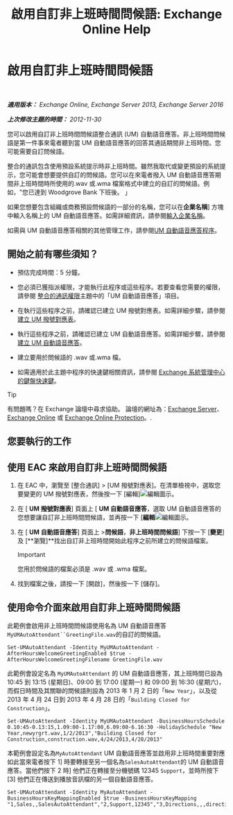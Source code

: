 ﻿---
title: '啟用自訂非上班時間問候語: Exchange Online Help'
TOCTitle: 啟用自訂非上班時間問候語
ms:assetid: d4743805-bab0-4735-a1e0-2cea4e088e8c
ms:mtpsurl: https://technet.microsoft.com/zh-tw/library/Bb232183(v=EXCHG.150)
ms:contentKeyID: 50554069
ms.date: 05/23/2018
mtps_version: v=EXCHG.150
ms.translationtype: MT
---

# 啟用自訂非上班時間問候語

 

_**適用版本：** Exchange Online, Exchange Server 2013, Exchange Server 2016_

_**上次修改主題的時間：** 2012-11-30_

您可以啟用自訂非上班時間問候語整合通訊 (UM) 自動語音應答。非上班時間問候語是第一件事來電者聽到當 UM 自動語音應答的回答其通話期間非上班時間。您可能需要自訂問候語。

整合的通訊包含使用預設系統提示時非上班時間。雖然我取代或變更預設的系統提示，您可能會想要提供自訂的問候語。您可以在來電者撥入 UM 自動語音應答期間非上班時間時所使用的.wav 或.wma 檔案格式中建立的自訂的問候語。例如，"您已達到 Woodgrove Bank 下班後。 」

如果您想要包含組織或商務預設問候語的一部分的名稱，您可以在**企業名稱**\] 方塊中輸入名稱上的 UM 自動語音應答。如需詳細資訊，請參閱[輸入企業名稱](https://docs.microsoft.com/zh-tw/exchange/voice-mail-unified-messaging/automatically-answer-and-route-calls/enter-a-business-name)。

如需與 UM 自動語音應答相關的其他管理工作，請參閱[UM 自動語音應答程序](https://docs.microsoft.com/zh-tw/exchange/voice-mail-unified-messaging/automatically-answer-and-route-calls/um-auto-attendant-procedures)。

## 開始之前有哪些須知？

  - 預估完成時間：5 分鐘。

  - 您必須已獲指派權限，才能執行此程序或這些程序。若要查看您需要的權限，請參閱 [整合的通訊權限](unified-messaging-permissions-exchange-2013-help.md)主題中的「UM 自動語音應答」項目。

  - 在執行這些程序之前，請確認已建立 UM 撥號對應表。如需詳細步驟，請參閱[建立 UM 撥號對應表](https://docs.microsoft.com/zh-tw/exchange/voice-mail-unified-messaging/connect-voice-mail-system/create-um-dial-plan)。

  - 執行這些程序之前，請確認已建立 UM 自動語音應答。如需詳細步驟，請參閱[建立 UM 自動語音應答](create-a-um-auto-attendant-exchange-2013-help.md)。

  - 建立要用於問候語的 .wav 或.wma 檔。

  - 如需適用於此主題中程序的快速鍵相關資訊，請參閱 [Exchange 系統管理中心的鍵盤快速鍵](keyboard-shortcuts-in-the-exchange-admin-center-exchange-online-protection-help.md)。


> [!TIP]  
> 有問題嗎？在 Exchange 論壇中尋求協助。 論壇的網址為：<a href="https://go.microsoft.com/fwlink/p/?linkid=60612">Exchange Server</a>、 <a href="https://go.microsoft.com/fwlink/p/?linkid=267542">Exchange Online</a> 或 <a href="https://go.microsoft.com/fwlink/p/?linkid=285351">Exchange Online Protection</a>。.




## 您要執行的工作

## 使用 EAC 來啟用自訂非上班時間問候語

1.  在 EAC 中，瀏覽至 \[整合通訊\] \> \[UM 撥號對應表\]。在清單檢視中，選取您要變更的 UM 撥號對應表，然後按一下 \[編輯\]![編輯圖示](images/JJ218640.6f53ccb2-1f13-4c02-bea0-30690e6ea71d(EXCHG.150).gif "編輯圖示")。

2.  在 \[ **UM 撥號對應表**\] 頁面上 \[ **UM 自動語音應答**，選取 UM 自動語音應答的您想要讓自訂非上班時間問候語，並再按一下 \[**編輯**![編輯圖示](images/JJ218640.6f53ccb2-1f13-4c02-bea0-30690e6ea71d(EXCHG.150).gif "編輯圖示")。

3.  在 \[ **UM 自動語音應答**\] 頁面上 \>**問候語**，**非上班時間問候語**\] 下按一下 \[**變更**\] 及 \[**瀏覽\]**找出自訂非上班時間開始此程序之前所建立的問候語檔案。
    
    > [!IMPORTANT]  
    > 您用於問候語的檔案必須是 .wav 或 .wma 檔案。


4.  找到檔案之後，請按一下 \[開啟\]，然後按一下 \[儲存\]。

## 使用命令介面來啟用自訂非上班時間問候語

此範例會啟用非上班時間問候語使用名為 UM 自動語音應答`MyUMAutoAttendant``GreetingFile.wav`的自訂的問候語。

    Set-UMAutoAttendant -Identity MyUMAutoAttendant -AfterHoursWelcomeGreetingEnabled $true -AfterHoursWelcomeGreetingFilename GreetingFile.wav

此範例會設定名為 `MyUMAutoAttendant` 的 UM 自動語音應答，其上班時間已設為 10:45 到 13:15 (星期日)、09:00 到 17:00 (星期一) 和 09:00 到 16:30 (星期六)，而假日時間及其關聯的問候語則設為 2013 年 1 月 2 日的「`New Year`」，以及從 2013 年 4 月 24 日到 2013 年 4 月 28 日的「`Building Closed for Construction`」。

    Set-UMAutoAttendant -Identity MyUMAutoAttendant -BusinessHoursSchedule 0.10:45-0.13:15,1.09:00-1.17:00,6.09:00-6.16:30 -HolidaySchedule "New Year,newyrgrt.wav,1/2/2013","Building Closed for Construction,construction.wav,4/24/2013,4/28/2013"

本範例會設定名為`MyAutoAttendant` UM 自動語音應答並啟用非上班時間重要對應如此當來電者按下 1\] 時要轉接至另一個名為`SalesAutoAttendant`的 UM 自動語音應答。當他們按下 2 時\] 他們正在轉接至分機號碼 12345 `Support`，並時所按下 \[3\] 他們正在傳送到播放音訊檔的另一個自動語音應答。

    Set-UMAutoAttendant -Identity MyAutoAttendant - BusinessHoursKeyMappingEnabled $true -BusinessHoursKeyMapping "1,Sales,,SalesAutoAttendant","2,Support,12345","3,Directions,,,directions.wav"

